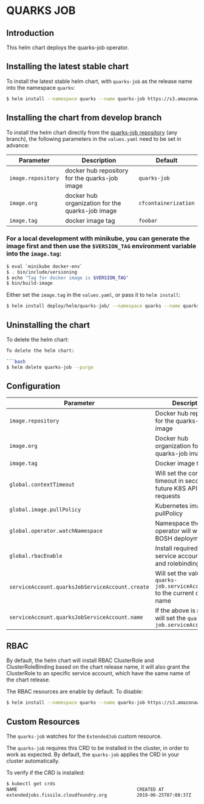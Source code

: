 # QUARKS JOB

## Introduction

This helm chart deploys the quarks-job operator.

## Installing the latest stable chart

To install the latest stable helm chart, with `quarks-job` as the release name into the namespace `quarks`:

```bash
$ helm install --namespace quarks --name quarks-job https://s3.amazonaws.com/cf-operators/helm-charts/quarks-job-v0.0.1%2B47.g24492ea.tgz
```

## Installing the chart from develop branch

To install the helm chart directly from the [quarks-job repository](https://github.com/cloudfoundry-incubator/quarks-job) (any branch), the following parameters in the `values.yaml` need to be set in advance:


| Parameter                                         | Description                                                          | Default                                        |
| ------------------------------------------------- | -------------------------------------------------------------------- | ---------------------------------------------- |
| `image.repository`                                | docker hub repository for the quarks-job image                      | `quarks-job`                                  |
| `image.org`                                       | docker hub organization for the quarks-job image                    | `cfcontainerization`                           |
| `image.tag`                                       | docker image tag                                                     | `foobar`                                       |


### For a local development with minikube, you can generate the image first and then use the `$VERSION_TAG` environment variable into the `image.tag`:
```bash
$ eval `minikube docker-env`
$ . bin/include/versioning
$ echo "Tag for docker image is $VERSION_TAG"
$ bin/build-image
```

Either set the `image.tag` in the `values.yaml`, or pass it to `helm install`:

```bash
$ helm install deploy/helm/quarks-job/ --namespace quarks --name quarks-job --set image.tag=$VERSION_TAG
```


## Uninstalling the chart

To delete the helm chart:

```bash
To delete the helm chart:

```bash
$ helm delete quarks-job --purge
```

## Configuration

| Parameter                                         | Description                                                                       | Default                                        |
| ------------------------------------------------- | --------------------------------------------------------------------------------- | ---------------------------------------------- |
| `image.repository`                                | Docker hub repository for the quarks-job image                                    | `quarks-job`                                   |
| `image.org`                                       | Docker hub organization for the quarks-job image                                  | `cfcontainerization`                           |
| `image.tag`                                       | Docker image tag                                                                  | `foobar`                                       |
| `global.contextTimeout`                           | Will set the context timeout in seconds, for future K8S API requests              | `30`                                           |
| `global.image.pullPolicy`                         | Kubernetes image pullPolicy                                                       | `IfNotPresent`                                 |
| `global.operator.watchNamespace`                  | Namespace the operator will watch for BOSH deployments                            | the release namespace                          |
| `global.rbacEnable`                               | Install required RBAC service account, roles and rolebindings                     | `true`                                         |
| `serviceAccount.quarksJobServiceAccount.create`   | Will set the value of `quarks-job.serviceAccountName` to the current chart name   | `true`                                         |
| `serviceAccount.quarksJobServiceAccount.name`     | If the above is not set, it will set the `quarks-job.serviceAccountName`          |                                                |

## RBAC

By default, the helm chart will install RBAC ClusterRole and ClusterRoleBinding based on the chart release name, it will also grant the ClusterRole to an specific service account, which have the same name of the chart release.

The RBAC resources are enable by default. To disable:

```bash
$ helm install --namespace quarks --name quarks-job https://s3.amazonaws.com/cf-operators/helm-charts/quarks-job-v0.2.2%2B47.g24492ea.tgz --set global.rbacEnable=false
```

## Custom Resources

The `quarks-job` watches for the `ExtendedJob` custom resource.

The `quarks-job` requires this CRD to be installed in the cluster, in order to work as expected. By default, the `quarks-job` applies the CRD in your cluster automatically.

To verify if the CRD is installed:

```bash
$ kubectl get crds
NAME                                            CREATED AT
extendedjobs.fissile.cloudfoundry.org           2019-06-25T07:08:37Z
```

